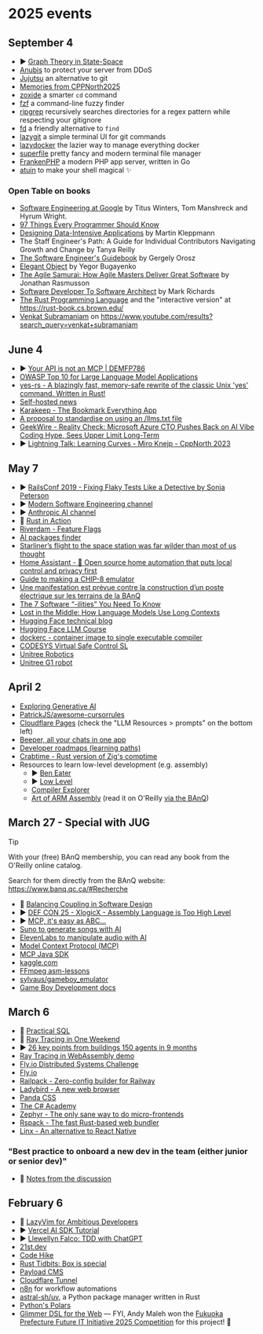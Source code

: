 # 2025 events

## September 4

- ▶️ [Graph Theory in State-Space](https://www.youtube.com/watch?v=YGLNyHd2w10)
- [Anubis](https://anubis.techaro.lol/) to protect your server from DDoS
- [Jujutsu](https://jj-vcs.github.io/jj/latest/) an alternative to git
- [Memories from CPPNorth2025](https://joblobob.github.io/conferences/CppNorth2025.html)
- [zoxide](https://github.com/ajeetdsouza/zoxide) a smarter `cd` command
- [fzf](https://github.com/junegunn/fzf) a command-line fuzzy finder
- [ripgrep](https://github.com/BurntSushi/ripgrep) recursively searches directories for a regex pattern while respecting your gitignore
- [fd](https://github.com/sharkdp/fd) a friendly alternative to `find`
- [lazygit](https://github.com/jesseduffield/lazygit) a simple terminal UI for git commands
- [lazydocker](https://github.com/jesseduffield/lazydocker) the lazier way to manage everything docker
- [superfile](https://github.com/yorukot/superfile) pretty fancy and modern terminal file manager
- [FrankenPHP](https://frankenphp.dev/) a modern PHP app server, written in Go
- [atuin](https://atuin.sh/) to make your shell magical ✨

### Open Table on books

- [Software Engineering at Google](https://abseil.io/resources/swe-book) by Titus Winters, Tom Manshreck and Hyrum Wright.
- [97 Things Every Programmer Should Know](https://cs.dartmouth.edu/~cs50/Reading/97_Things_Every_Programmer_Should_Know.pdf)
- [Designing Data-Intensive Applications](https://dataintensive.net/) by Martin Kleppmann
- The Staff Engineer's Path: A Guide for Individual Contributors Navigating Growth and Change by Tanya Reilly
- [The  Software Engineer's Guidebook](https://www.engguidebook.com/) by Gergely Orosz
- [Elegant Object](https://www.elegantobjects.org/) by Yegor Bugayenko
- [The Agile Samurai: How Agile Masters Deliver Great Software](https://www.pragprog.com/titles/jtrap/the-agile-samurai/) by Jonathan Rasmusson
- [Software Developer To Software Architect](https://developertoarchitect.com/) by Mark Richards
- [The Rust Programming Language](https://doc.rust-lang.org/book/) and the "interactive version" at <https://rust-book.cs.brown.edu/>
- [Venkat Subramaniam](https://agiledeveloper.com/web/downloads) on <https://www.youtube.com/results?search_query=venkat+subramaniam>

## June 4

- ▶️ [Your API is not an MCP | DEMFP786](https://www.youtube.com/watch?v=eeOANluSqAE)
- [OWASP Top 10 for Large Language Model Applications](https://owasp.org/www-project-top-10-for-large-language-model-applications/)
- [yes-rs - A blazingly fast, memory-safe rewrite of the classic Unix 'yes' command. Written in Rust!](https://github.com/jedisct1/yes-rs/tree/main)
- [Self-hosted news](https://selfh.st)
- [Karakeep - The Bookmark Everything App](https://karakeep.app/)
- [A proposal to standardise on using an /llms.txt file](https://llmstxt.org/)
- [GeekWire - Reality Check: Microsoft Azure CTO Pushes Back on AI Vibe Coding Hype, Sees Upper Limit Long-Term](https://www.geekwire.com/2025/reality-check-microsoft-azure-cto-pushes-back-on-ai-vibe-coding-hype-sees-upper-limit-long-term/)
- ▶️ [Lightning Talk: Learning Curves - Miro Knejp - CppNorth 2023](https://www.youtube.com/watch?v=aw7Eb7Jn6LM)

## May 7

- ▶️ [RailsConf 2019 - Fixing Flaky Tests Like a Detective by Sonja Peterson](https://www.youtube.com/watch?v=qTyoMg_rmrQ)
- ▶️ [Modern Software Engineering channel](https://www.youtube.com/@ModernSoftwareEngineeringYT/videos)
- ▶️ [Anthropic AI channel](https://www.youtube.com/@anthropic-ai/videos)
- 📕 [Rust in Action](https://www.manning.com/books/rust-in-action)
- [Riverdam - Feature Flags](https://www.riverdam.dev/)
- [AI packages finder](https://ai-packages-finder.onrender.com/)
- [Starliner’s flight to the space station was far wilder than most of us thought](https://arstechnica.com/space/2025/04/the-harrowing-story-of-what-flying-starliner-was-like-when-its-thrusters-failed/)
- [Home Assistant - 🏡 Open source home automation that puts local control and privacy first](https://github.com/home-assistant/core)
- [Guide to making a CHIP-8 emulator](https://tobiasvl.github.io/blog/write-a-chip-8-emulator/)
- [Une manifestation est prévue contre la construction d’un poste électrique sur les terrains de la BAnQ](https://www.ledevoir.com/societe/869179/manifestation-contre-construction-poste-electrique-hydro-quebec-terrains-grande-bibliotheque)
- [The 7 Software “-ilities” You Need To Know](https://codesqueeze.com/the-7-software-ilities-you-need-to-know/)
- [Lost in the Middle: How Language Models Use Long Contexts](https://arxiv.org/abs/2307.03172)
- [Hugging Face technical blog](https://huggingface.co/blog)
- [Hugging Face LLM Course](https://huggingface.co/learn/llm-course/chapter1/1)
- [dockerc - container image to single executable compiler](https://github.com/NilsIrl/dockerc)
- [CODESYS Virtual Safe Control SL](https://www.codesys.com/products/safety/virtual-safe-control-sl/)
- [Unitree Robotics](https://github.com/unitreerobotics)
- [Unitree G1 robot](https://www.unitree.com/g1)

## April 2

- [Exploring Generative AI](https://martinfowler.com/articles/exploring-gen-ai.html)
- [PatrickJS/awesome-cursorrules](https://github.com/PatrickJS/awesome-cursorrules)
- [Cloudflare Pages](https://developers.cloudflare.com/pages/) (check the "LLM Resources > prompts" on the bottom left)
- [Beeper, all your chats in one app](https://www.beeper.com/)
- [Developer roadmaps (learning paths)](https://roadmap.sh/roadmaps)
- [Crabtime - Rust version of Zig's comptime](https://docs.rs/crabtime/latest/crabtime/)
- Resources to learn low-level development (e.g. assembly)
  - ▶️ [Ben Eater](https://www.youtube.com/@BenEater/playlists)
  - ▶️ [Low Level](https://www.youtube.com/@LowLevelTV/videos)
  - [Compiler Explorer](https://godbolt.org/)
  - [Art of ARM Assembly](https://nostarch.com/art-arm-assembly-volume-1) (read it on O'Reilly [via the BAnQ](https://cap.banq.qc.ca/notice?id=p::usmarcdef_0007397681))

## March 27 - Special with JUG

> [!TIP]
>
> With your (free) BAnQ membership, you can read any book from the O'Reilly online catalog.
>
> Search for them directly from the BAnQ website: <https://www.banq.qc.ca/#Recherche>

- 📙 [Balancing Coupling in Software Design](https://www.oreilly.com/library/view/balancing-coupling-in/9780137353514/)
- ▶️ [DEF CON 25 - XlogicX - Assembly Language is Too High Level](https://www.youtube.com/watch?v=eunYrrcxXfw)
- ▶️ [MCP, it's easy as ABC...](https://www.youtube.com/watch?v=cE1h-rC2o2U)
- [Suno to generate songs with AI](https://suno.com/home)
- [ElevenLabs to manipulate audio with AI](https://elevenlabs.io/)
- [Model Context Protocol (MCP)](https://modelcontextprotocol.io/introduction)
- [MCP Java SDK](https://github.com/modelcontextprotocol/java-sdk)
- [kaggle.com](https://www.kaggle.com/)
- [FFmpeg asm-lessons](https://github.com/FFmpeg/asm-lessons)
- [sylvaus/gameboy_emulator](https://github.com/sylvaus/gameboy_emulator)
- [Game Boy Development docs](https://gbdev.io/)

## March 6

- 📙 [Practical SQL](https://practicalsql.com/)
- 📓 [Ray Tracing in One Weekend](https://raytracing.github.io/books/RayTracingInOneWeekend.html)
- ▶️ [26 key points from buildings 150 agents in 9 months](https://youtu.be/jmeGqDu4tPU?si=Xsei6P-V86i3A1rv)
- [Ray Tracing in WebAssembly demo](https://ray-9vm.pages.dev/)
- [Fly.io Distributed Systems Challenge](https://fly.io/dist-sys/)
- [Fly.io](https://fly.io/)
- [Railpack - Zero-config builder for Railway](https://railpack.com/)
- [Ladybird - A new web browser](https://ladybird.org/)
- [Panda CSS](https://panda-css.com/)
- [The C# Academy](https://www.thecsharpacademy.com/)
- [Zephyr - The only sane way to do micro-frontends](https://zephyr-cloud.io/)
- [Rspack - The fast Rust-based web bundler](https://rspack.dev/)
- [Linx - An alternative to React Native](https://lynxjs.org/blog/lynx-unlock-native-for-more)

### "Best practice to onboard a new dev in the team (either junior or senior dev)"

- 📔 [Notes from the discussion](https://fixed-canopy-710.notion.site/How-to-Onboard-a-New-Developer-junior-or-senior-1ae0edae975c80abafdbca9787b568c4)

## February 6

- 📘 [LazyVim for Ambitious Developers](https://lazyvim-ambitious-devs.phillips.codes/)
- ▶️ [Vercel AI SDK Tutorial](https://www.aihero.dev/vercel-ai-sdk-tutorial)
- ▶️ [Llewellyn Falco: TDD with ChatGPT](https://www.youtube.com/watch?v=792q5g1tdmo)
- [21st.dev](https://21st.dev/)
- [Code Hike](https://codehike.org/)
- [Rust Tidbits: Box is special](https://manishearth.github.io/blog/2017/01/10/rust-tidbits-box-is-special/)
- [Payload CMS](https://payloadcms.com/)
- [Cloudflare Tunnel](https://developers.cloudflare.com/cloudflare-one/connections/connect-networks/)
- [n8n](https://n8n.io/) for workflow automations
- [astral-sh/uv](https://github.com/astral-sh/uv), a Python package manager written in Rust
- [Python's Polars](https://docs.pola.rs/user-guide/getting-started/)
- [Glimmer DSL for the Web](https://github.com/AndyObtiva/glimmer-dsl-web) — FYI, Andy Maleh won the [Fukuoka Prefecture Future IT Initiative 2025 Competition](https://andymaleh.blogspot.com/2025/01/glimmer-dsl-for-web-wins-in-fukuoka.html) for this project! 👏
